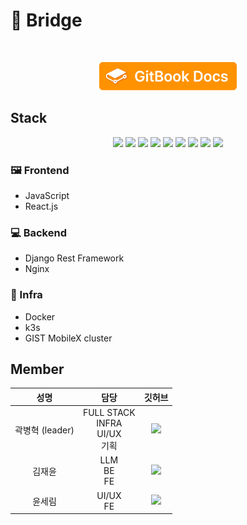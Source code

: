 <h1>🌱 Bridge</h1>
<br>
<p align="center">
	<a href="https://bridge-5.gitbook.io/bridge/">
		<img src="/assets/gitbook.png" width="220" height="45"/>
	</a>
</p>
<h2>Stack</h2>
<div align="center">
  <img src="https://img.shields.io/badge/Javascript-orange?style=flat-square&logo=Javascript&logoColor=white"/></a>
  <img src="https://img.shields.io/badge/React-18.2.66-13BEF9?style=flat-square&logo=React&logoColor=white"/></a>
  <img src="https://img.shields.io/badge/Django-4.2.13-Green?style=flat-square&logo=Django&logoColor=white"/></a>
  <img src="https://img.shields.io/badge/Django Rest Framework-3.15.1-yellow?style=flat-square&logo=Django&logoColor=white"/></a>
  <img src="https://img.shields.io/badge/Vite-purple?style=flat-square&logo=Vite&logoColor=white"/></a>
  <img src="https://img.shields.io/badge/npm-purple?style=flat-square&logo=npm&logoColor=white"/></a>
  <img src="https://img.shields.io/badge/Kubernetes-326ce5?style=flat-square&logo=Kubernetes&logoColor=white"/></a>
  <img src="https://img.shields.io/badge/NGINX-009639?style=flat-square&logo=NGINX&logoColor=white"/></a>
  <img src="https://img.shields.io/badge/Docker-2496ED?style=flat-square&logo=Docker&logoColor=white"/></a>
</div>

### 🖼 Frontend

- JavaScript
- React.js

### 💻 Backend

 - Django Rest Framework
 - Nginx

### 📡 Infra

 - Docker
 - k3s
 - GIST MobileX cluster
<div>

</div>


<h2>Member</h2>
<table style="width:100%">
  <thead>
    <tr>
      <th style="text-align:center;">성명</th>
      <th style="text-align:center;">담당</th>
      <th style="text-align:center;">깃허브</th>
    </tr>
  </thead>
  <tbody>
    <tr>
      <td style="text-align:center;">곽병혁 (leader)</td>
      <td style="text-align:center;">FULL STACK<br/>INFRA<br/>UI/UX<br/>기획</td>
      <td style="text-align:center;"><a href="https://github.com/Aiden-Kwak"><img src="http://img.shields.io/badge/Aiden--Kwak-655ced?style=social&logo=github"/></a></td>
    </tr>
    <tr>
      <td style="text-align:center;">김재윤</td>
      <td style="text-align:center;">LLM<br/>BE<br/>FE</td>
      <td style="text-align:center;"><a href="https://github.com/1MTW"><img src="http://img.shields.io/badge/1MTW-655ced?style=social&logo=github"/></a></td>
    </tr>
    <tr>
      <td style="text-align:center;">윤세림</td>
      <td style="text-align:center;">UI/UX<br/>FE</td>
      <td style="text-align:center;"><a href="https://github.com/bageunsoo"><img src="http://img.shields.io/badge/bageunsoo-655ced?style=social&logo=github"/></a></td>
    </tr>
  </tbody>
</table>










